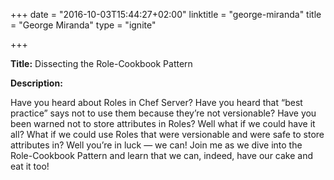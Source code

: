 +++
date = "2016-10-03T15:44:27+02:00"
linktitle = "george-miranda"
title = "George Miranda"
type = "ignite"

+++

<div class="span-15  ">
  <div class="span-15  last ">
  <p><strong>Title:</strong>
Dissecting the Role-Cookbook Pattern
</p>

<p><strong>Description:</strong></p>

<p>
Have you heard about Roles in Chef Server? Have you heard that “best practice” says not to use them because they’re not versionable? Have you been warned not to store attributes in Roles? Well what if we could have it all? What if we could use Roles that were versionable and were safe to store attributes in? Well you’re in luck — we can! Join me as we dive into the Role-Cookbook Pattern and learn that we can, indeed, have our cake and eat it too! 
</p>
<p>

  </div>
</div>

